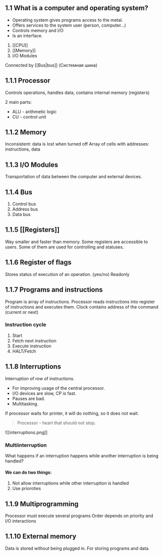 ## 1.1 What is a computer and operating system?

- Operating system gives programs access to the metal.
- Offers services to the system user (person, computer…)
- Controls memory and I/O
- Is an interface.

1. [[CPU]]
2. [[Memory]]
3. I/O Modules

Connected by [[Bus|bus]] (Системная шина)

## 1.1.1 Processor

Controls operations, handles data, contains internal memory (registers)

2 main parts:
- ALU - arithmetic logic
- CU - control unit

## 1.1.2 Memory

Inconsistent: data is lost when turned off
Array of cells with addresses: instructions, data

## 1.1.3 I/O Modules

Transportation of data between the computer and external devices.

## 1.1.4 Bus

1. Control bus
2. Address bus
3. Data bus

## 1.1.5 [[Registers]]

Way smaller and faster than memory.
Some registers are accessible to users.
Some of them are used for controlling and statuses.

## 1.1.6 Register of flags

Stores status of execution of an operation. (yes/no)
Readonly

## 1.1.7 Programs and instructions

Program is array of instructions.
Processor reads instructions into register of instructions and executes them.
Clock contains address of the command (current or next)

### Instruction cycle
1. Start
2. Fetch next instruction
3. Execute instruction
4. HALT/Fetch 

## 1.1.8 Interruptions

Interruption of row of instructions.

- For improving usage of the central processor.
- I/O devices are slow, CP is fast.
- Pauses are bad.
- Multitasking.

If processor waits for printer, it will do nothing, so it does not wait. 

>Processor - heart that should not stop.

![[interruptions.png]]

### Multiinterruption
What happens if an interruption happens while another interruption is being handled?

#### We can do two things:
1. Not allow interruptions while other interruption is handled
2. Use prioroties

## 1.1.9 Multiprogramming

Processor must execute several programs
Order depends on priority and I/O interactions

## 1.1.10 External memory

Data is stored without being plugged in.
For storing programs and data.